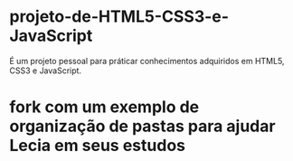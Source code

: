 # projeto-de-HTML5-CSS3-e-JavaScript
É um projeto pessoal para práticar conhecimentos adquiridos em  HTML5, CSS3 e JavaScript.

# fork com um exemplo de organização de pastas para ajudar Lecia em seus estudos
